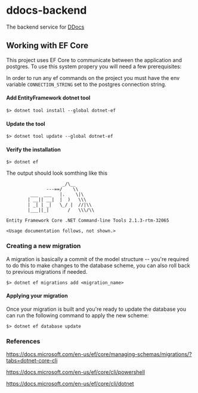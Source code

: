 # ddocs-backend
The backend service for [DDocs](https://ddocs.io)


## Working with EF Core
This project uses EF Core to communicate between the application and postgres. To use this system propery you will need a few prerequisites:

In order to run any ef commands on the project you must have the env variable `CONNECTION_STRING` set to the postgres connection string.

#### Add EntityFramework dotnet tool
```
$> dotnet tool install --global dotnet-ef
```

#### Update the tool
```
$> dotnet tool update --global dotnet-ef
```

#### Verify the installation
```
$> dotnet ef
```
The output should look somthing like this
```
                     _/\__
               ---==/    \\
         ___  ___   |.    \|\
        | __|| __|  |  )   \\\
        | _| | _|   \_/ |  //|\\
        |___||_|       /   \\\/\\

Entity Framework Core .NET Command-line Tools 2.1.3-rtm-32065

<Usage documentation follows, not shown.>
```

### Creating a new migration
A migration is basically a commit of the model structure -- you're required to do this to make changes to the database scheme, you can also roll back to previous migrations if needed.

```
$> dotnet ef migrations add <migration_name>
```

#### Applying your migration
Once your migration is built and you're ready to update the database you can run the following command to apply the new scheme:
```
$> dotnet ef database update
```

### References
https://docs.microsoft.com/en-us/ef/core/managing-schemas/migrations/?tabs=dotnet-core-cli

https://docs.microsoft.com/en-us/ef/core/cli/powershell

https://docs.microsoft.com/en-us/ef/core/cli/dotnet

